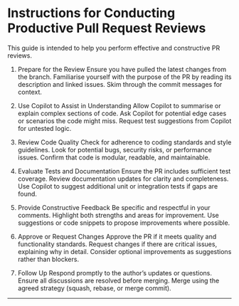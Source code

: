 # Instructions for Conducting Productive Pull Request Reviews

This guide is intended to help you perform effective and constructive PR reviews.

1. Prepare for the Review
Ensure you have pulled the latest changes from the branch.
Familiarise yourself with the purpose of the PR by reading its description and linked issues.
Skim through the commit messages for context.

2. Use Copilot to Assist in Understanding
Allow Copilot to summarise or explain complex sections of code.
Ask Copilot for potential edge cases or scenarios the code might miss.
Request test suggestions from Copilot for untested logic.

3. Review Code Quality
Check for adherence to coding standards and style guidelines.
Look for potential bugs, security risks, or performance issues.
Confirm that code is modular, readable, and maintainable.

4. Evaluate Tests and Documentation
Ensure the PR includes sufficient test coverage.
Review documentation updates for clarity and completeness.
Use Copilot to suggest additional unit or integration tests if gaps are found.

5. Provide Constructive Feedback
Be specific and respectful in your comments.
Highlight both strengths and areas for improvement.
Use suggestions or code snippets to propose improvements where possible.

6. Approve or Request Changes
Approve the PR if it meets quality and functionality standards.
Request changes if there are critical issues, explaining why in detail.
Consider optional improvements as suggestions rather than blockers.

7. Follow Up
Respond promptly to the author’s updates or questions.
Ensure all discussions are resolved before merging.
Merge using the agreed strategy (squash, rebase, or merge commit).

---
